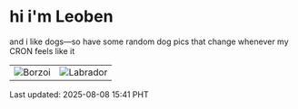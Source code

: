 # hi i'm Leoben

and i like dogs—so have some random dog pics that change whenever my CRON feels like it

|  |  |
|--------|----------|
| ![Borzoi](https://random-dog-vercel.vercel.app/api/random-borzoi?v=1754638883) | ![Labrador](https://random-dog-vercel.vercel.app/api/random-labrador?v=1754638883) |

Last updated: 2025-08-08 15:41 PHT
